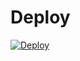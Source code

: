 
# Deploy
<a href="https://heroku.com/deploy?template=https://github.com/Aleyivdiiiiiii/aa">
  <img src="https://www.herokucdn.com/deploy/button.svg" alt="Deploy">
</a>
